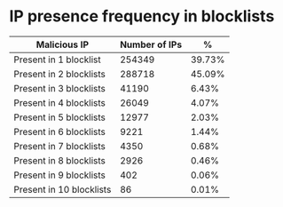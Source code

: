 # IP presence frequency in blocklists
| Malicious IP | Number of IPs | % |
|----|----|----|
| Present in 1 blocklist | 254349 | 39.73% |
| Present in 2 blocklists | 288718 | 45.09% |
| Present in 3 blocklists | 41190 | 6.43% |
| Present in 4 blocklists | 26049 | 4.07% |
| Present in 5 blocklists | 12977 | 2.03% |
| Present in 6 blocklists | 9221 | 1.44% |
| Present in 7 blocklists | 4350 | 0.68% |
| Present in 8 blocklists | 2926 | 0.46% |
| Present in 9 blocklists | 402 | 0.06% |
| Present in 10 blocklists | 86 | 0.01% |
